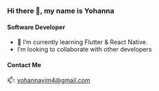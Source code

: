### Hi there 👋, my name is Yohanna
#### Software Developer
- 🔭 I’m currently learning Flutter & React Native. 
- I’m looking to collaborate with other developers
#### Contact Me
📫:   yohannayim4@gmail.com 

<!---
yohanna4/yohanna4 is a ✨ special ✨ repository because its `README.md` (this file) appears on your GitHub profile.
You can click the Preview link to take a look at your changes.
--->
